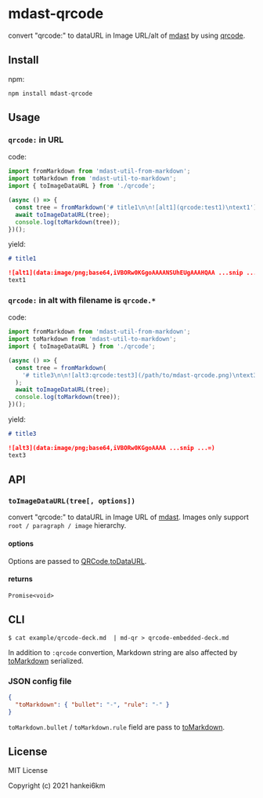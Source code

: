 # mdast-qrcode

convert "qrcode:" to dataURL in Image URL/alt of [mdast](https://github.com/syntax-tree/mdast) by using [qrcode](https://www.npmjs.com/package/qrcode).

## Install

npm:

```
npm install mdast-qrcode
```

## Usage

### `qrcode:` in URL

code:

```typescript
import fromMarkdown from 'mdast-util-from-markdown';
import toMarkdown from 'mdast-util-to-markdown';
import { toImageDataURL } from './qrcode';

(async () => {
  const tree = fromMarkdown('# title1\n\n![alt1](qrcode:test1)\ntext1');
  await toImageDataURL(tree);
  console.log(toMarkdown(tree));
})();
```

yield:

```markdown
# title1

![alt1](data:image/png;base64,iVBORw0KGgoAAAANSUhEUgAAAHQAA ...snip ...=)
text1
```

###  `qrcode:` in alt with filename is `qrcode.*` 

code:

```typescript
import fromMarkdown from 'mdast-util-from-markdown';
import toMarkdown from 'mdast-util-to-markdown';
import { toImageDataURL } from './qrcode';

(async () => {
  const tree = fromMarkdown(
    '# title3\n\n![alt3:qrcode:test3](/path/to/mdast-qrcode.png)\ntext3'
  );
  await toImageDataURL(tree);
  console.log(toMarkdown(tree));
})();
```

yield:

```markdown
# title3

![alt3](data:image/png;base64,iVBORw0KGgoAAAA ...snip ...=)
text3
```

## API

### `toImageDataURL(tree[, options])`

convert "qrcode:" to dataURL in Image URL of [mdast](https://github.com/syntax-tree/mdast).
Images only support `root / paragraph / image` hierarchy.

#### options 

Options are passed to [QRCode,toDataURL](https://www.npmjs.com/package/qrcode#todataurltext-options-cberror-url-1).

#### returns

`Promise<void>`

## CLI

```console
$ cat example/qrcode-deck.md  | md-qr > qrcode-embedded-deck.md
```

In addition to `:qrcode` convertion, Markdown string are also affected by [toMarkdown](https://github.com/syntax-tree/mdast-util-to-markdown#tomarkdowntree-options) serialized.


### JSON config file

```json
{
  "toMarkdown": { "bullet": "-", "rule": "-" }
}
```

`toMarkdown.bullet` / `toMarkdown.rule`  field are pass to [toMarkdown](https://github.com/syntax-tree/mdast-util-to-markdown#tomarkdowntree-options).


## License

MIT License

Copyright (c) 2021 hankei6km
